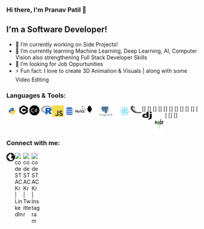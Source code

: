 ### Hi there, I'm Pranav Patil 👋

## I'm a Software Developer!
- 🔭 I’m currently working on Side Projects!
- 🌱 I’m currently learning Machine Learning, Deep Learning, AI, Computer Vision also strengthening Full Stack Developer Skills 
- 👯 I’m looking for Job Oppurtunities
- ⚡ Fun fact: I love to create 3D Animation & Visuals | along with some Video Editing


### Languages & Tools:
[<img align="left" alt="HTML5" width="30px" src="https://github.com/PranavPatil7/miscellaneous/blob/master/python.png" />]
[<img align="left" alt="HTML5" width="30px" src="https://github.com/PranavPatil7/miscellaneous/blob/master/csharp.PNG" />]
[<img align="left" alt="HTML5" width="30px" src="https://github.com/PranavPatil7/miscellaneous/blob/master/cplusplus.PNG" />]
[<img align="left" alt="HTML5" width="30px" src="https://github.com/PranavPatil7/miscellaneous/blob/master/R.png" />]
[<img align="left" alt="HTML5" width="30px" src="https://github.com/PranavPatil7/miscellaneous/blob/master/javascript.png" />]
[<img align="left"   width="30px" src="https://github.com/PranavPatil7/miscellaneous/blob/master/sql.png" />]
[<img align="left"   width="30px" src="https://github.com/PranavPatil7/miscellaneous/blob/master/mysql.PNG" />]
[<img align="left"  height="20px" width="15px" src="https://github.com/PranavPatil7/miscellaneous/blob/master/mongo.PNG" />]
[<img align="left"   height="30px" width="70px" src="https://github.com/PranavPatil7/miscellaneous/blob/master/postgre.png" />]
[<img align="left"   width="30px" src="https://github.com/PranavPatil7/miscellaneous/blob/master/react.png" />]
[<img align="left"   height="20px" width="30px" src="https://github.com/PranavPatil7/miscellaneous/blob/master/flask.PNG" />]
[<img align="left"  height="20px" width="30px" src="https://github.com/PranavPatil7/miscellaneous/blob/master/dj.PNG" />]
[<img align="left"   height="60px" width="30px" src="https://github.com/PranavPatil7/miscellaneous/blob/master/node.png" />]

<br />


### Connect with me:

[<img align="left" alt="https://medium.com/%40pranavpatil07" width="22px" src="https://raw.githubusercontent.com/iconic/open-iconic/master/svg/globe.svg" />][website]
[<img align="left" alt="codeSTACKr | LinkedIn" width="22px" src="https://cdn.jsdelivr.net/npm/simple-icons@v3/icons/linkedin.svg" />][linkedin]
[<img align="left" alt="codeSTACKr | Twitter" width="22px" src="https://cdn.jsdelivr.net/npm/simple-icons@v3/icons/twitter.svg" />][twitter]
[<img align="left" alt="codeSTACKr | Instagram" width="22px" src="https://cdn.jsdelivr.net/npm/simple-icons@v3/icons/instagram.svg" />][instagram]

<br />


[website]: https://medium.com/%40pranavpatil07
[twitter]: https://twitter.com/PatilPranavp007
[instagram]: https://www.instagram.com/pranav_patil7_/?igshid=7xpe278vvut0
[linkedin]: https://www.linkedin.com/in/pranavpatil07

